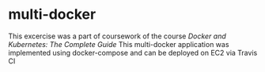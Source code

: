 # multi-docker
This excercise was a part of coursework of the course *Docker and Kubernetes: The Complete Guide*
This multi-docker application was implemented using docker-compose and can be deployed on EC2 via Travis CI
